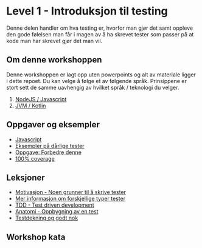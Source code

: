 Level 1 - Introduksjon til testing
==================================
Denne delen handler om hva testing er, hvorfor man gjør det samt oppleve den gode følelsen man får i magen
av å ha skrevet tester som passer på at kode man har skrevet gjør det man vil. 

Om denne workshoppen
--------------------
Denne workshoppen er lagt opp uten powerpoints og alt av materiale ligger i dette repoet. Du kan velge å følge et av 
følgende språk. Prinsippene er stort sett de samme uavhengig av hvilket språk / teknologi du velger.

1. [NodeJS / Javascript](node/README.md)
2. [JVM / Kotlin](jvm/README.md)

Oppgaver og eksempler
---------------------
 * [Javascript](node/src/calculator.test.js)
 * [Eksempler på dårlige tester](node/src/crappy.test.js) 
 * [Oppgave: Forbedre denne](node/src/fairytale-repo.test.js)
 * [100% coverage](node/src/coverage-calculator.test.js)

Leksjoner
---------
 * [Motivasjon - Noen grunner til å skrive tester](lessons/01-hvorfor.md)
 * [Mer informasjon om forskjellige typer tester](lessons/02-typer.md)
 * [TDD - Test driven development](lessons/03-tdd.md)
 * [Anatomi - Oppbygning av en test](lessons/04-anatomi.md)
 * [Testdekning og godt nok](lessons/05-coverage.md)

Workshop kata
-------------
